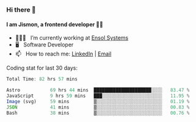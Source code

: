 ### Hi there 👋

#### I am Jismon, a frontend developer 👦🏻

- 🧑🏻‍💻   &nbsp; I’m currently working at <a href='https://www.ensolsystems.com/' target="_blank">Ensol Systems</a>
- 🖥   &nbsp; Software Developer
- 📫   &nbsp; How to reach me: <a href='https://www.linkedin.com/in/jismonthomas/'>LinkedIn</a> | <a href='mailto:hellojismonthomas@gmail.com'>Email</a>

Coding stat for last 30 days:
<!--START_SECTION:waka-->

```javascript
Total Time: 82 hrs 57 mins

Astro           69 hrs 44 mins  █████████████████████░░░░   83.47 %
JavaScript      9 hrs 59 mins   ███░░░░░░░░░░░░░░░░░░░░░░   11.95 %
Image (svg)     59 mins         ▒░░░░░░░░░░░░░░░░░░░░░░░░   01.19 %
JSON            41 mins         ▒░░░░░░░░░░░░░░░░░░░░░░░░   00.83 %
Bash            38 mins         ▒░░░░░░░░░░░░░░░░░░░░░░░░   00.76 %
```

<!--END_SECTION:waka-->

<!--
**jismonthomas/jismonthomas** is a ✨ _special_ ✨ repository because its `README.md` (this file) appears on your GitHub profile.

Here are some ideas to get you started:

- 🔭 I’m currently working on ...
- 🌱 I’m currently learning ...
- 👯 I’m looking to collaborate on ...
- 🤔 I’m looking for help with ...
- 💬 Ask me about ...
- 📫 How to reach me: ...
- 😄 Pronouns: ...
- ⚡ Fun fact: ...
-->
